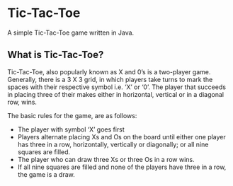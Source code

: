 # Tic-Tac-Toe
A simple Tic-Tac-Toe game written in Java.

## What is Tic-Tac-Toe?
Tic-Tac-Toe, also popularly known as X and 0’s is a two-player game. Generally, there is a 3 X 3 grid, in which players take turns to mark the spaces with their respective symbol i.e. ‘X’ or ‘0’. The player that succeeds in placing three of their makes either in horizontal, vertical or in a diagonal row, wins.

The basic rules for the game, are as follows:
- The player with symbol ‘X’ goes first
- Players alternate placing Xs and Os on the board until either one player has three in a row, horizontally, vertically or diagonally; or all nine squares are filled.
- The player who can draw three Xs or three Os in a row wins.
- If all nine squares are filled and none of the players have three in a row, the game is a draw.

